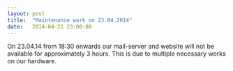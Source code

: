 ```yaml
---
layout: post
title:  "Maintenance work on 23.04.2014"
date:   2014-04-21 23:00:00
---
```


On 23.04.14 from 18:30 onwards our mail-server and website will not be available for approximately 3 hours. This is due to multiple necessary works on our hardware.
